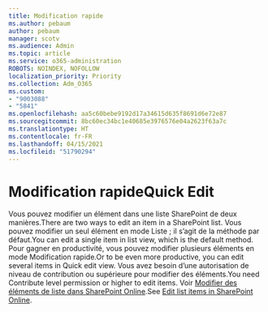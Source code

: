 ```yaml
---
title: Modification rapide
ms.author: pebaum
author: pebaum
manager: scotv
ms.audience: Admin
ms.topic: article
ms.service: o365-administration
ROBOTS: NOINDEX, NOFOLLOW
localization_priority: Priority
ms.collection: Adm_O365
ms.custom:
- "9003088"
- "5841"
ms.openlocfilehash: aa5c60bebe9192d17a34615d635f8691d6e72e87
ms.sourcegitcommit: 8bc60ec34bc1e40685e3976576e04a2623f63a7c
ms.translationtype: HT
ms.contentlocale: fr-FR
ms.lasthandoff: 04/15/2021
ms.locfileid: "51790294"
---
```

# <a name="quick-edit"></a><span data-ttu-id="88fd5-102">Modification rapide</span><span class="sxs-lookup"><span data-stu-id="88fd5-102">Quick Edit</span></span>

<span data-ttu-id="88fd5-103">Vous pouvez modifier un élément dans une liste SharePoint de deux manières.</span><span class="sxs-lookup"><span data-stu-id="88fd5-103">There are two ways to edit an item in a SharePoint list.</span></span> <span data-ttu-id="88fd5-104">Vous pouvez modifier un seul élément en mode Liste ; il s’agit de la méthode par défaut.</span><span class="sxs-lookup"><span data-stu-id="88fd5-104">You can edit a single item in list view, which is the default method.</span></span> <span data-ttu-id="88fd5-105">Pour gagner en productivité, vous pouvez modifier plusieurs éléments en mode Modification rapide.</span><span class="sxs-lookup"><span data-stu-id="88fd5-105">Or to be even more productive, you can edit several items in Quick edit view.</span></span> <span data-ttu-id="88fd5-106">Vous avez besoin d’une autorisation de niveau de contribution ou supérieure pour modifier des éléments.</span><span class="sxs-lookup"><span data-stu-id="88fd5-106">You need Contribute level permission or higher to edit items.</span></span> <span data-ttu-id="88fd5-107">Voir [Modifier des éléments de liste dans SharePoint Online](https://support.microsoft.com/office/dac1a1c3-a80b-4082-ba57-715cf613d0f7).</span><span class="sxs-lookup"><span data-stu-id="88fd5-107">See [Edit list items in SharePoint Online](https://support.microsoft.com/office/dac1a1c3-a80b-4082-ba57-715cf613d0f7).</span></span>

